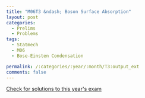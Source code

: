 ```yaml
---
title: "M06T3 &ndash; Boson Surface Absorption"
layout: post
categories:
  - Prelims
  - Problems
tags:
  - Statmech
  - M06
  - Bose-Einsten Condensation

permalink: /:categories/:year/:month/T3:output_ext
comments: false
---
```

<object data="2006M3T.pdf" type="application/pdf" width="100%" height="500"></object>
<div class="message"><a href='https://princetonprelim.com/prelim/17/'>Check for solutions to this year's exam</a></div>